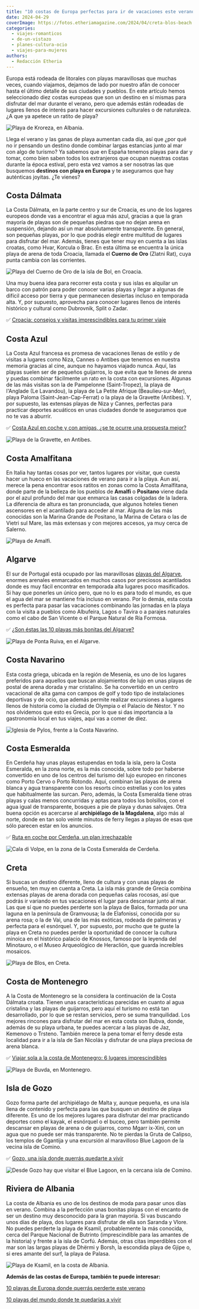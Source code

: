 ```yaml
---
title: "10 costas de Europa perfectas para ir de vacaciones este verano"
date: 2024-04-29
coverImage: https://fotos.etheriamagazine.com/2024/04/creta-blos-beach.jpg
categories: 
  - viajes-romanticos
  - de-un-vistazo
  - planes-cultura-ocio
  - viajes-para-mujeres
authors: 
  - Redacción Etheria
---
```


Europa está rodeada de litorales con playas maravillosas que muchas veces, cuando 
viajamos, dejamos de lado por nuestro afán de conocer hasta el último detalle de sus 
ciudades y pueblos. En este artículo hemos seleccionado diez costas europeas que son un 
destino en sí mismas para disfrutar del mar durante el verano, pero que además están 
rodeadas de lugares llenos de interés para hacer excursiones culturales o de naturaleza. 
¿A que ya apetece un ratito de playa? 

![Playa de Kroreza, en Albania.](https://fotos.etheriamagazine.com/2024/04/playa-Kroreza-Albania.jpg "Playa de Kroreza, en Albania.")

Llega el verano y las ganas de playa aumentan cada día, así que ¿por qué no ir pensando 
un destino donde combinar largas estancias junto al mar con algo de turismo? Ya sabemos 
que en España tenemos playas para dar y tomar, como bien saben todos los extranjeros que 
ocupan nuestras costas durante la época estival, pero esta vez vamos a ser nosotras las 
que busquemos **destinos con playa en Europa** y te aseguramos que hay auténticas 
joyitas. ¿Te vienes? 

## Costa Dálmata

La Costa Dálmata, en la parte centro y sur de Croacia, es uno de los lugares europeos 
donde vas a encontrar el agua más azul, gracias a que la gran mayoría de playas son de 
pequeñas piedras que no dejan arena en suspensión, dejando así un mar absolutamente 
transparente. En general, son pequeñas playas, por lo que podrás elegir entre multitud 
de lugares para disfrutar del mar. Además, tienes que tener muy en cuenta a las islas 
croatas, como Hvar, Korcula o Brac. En esta última se encuentra la única playa de arena 
de toda Croacia, llamada el **Cuerno de Oro** (Zlatni Rat), cuya punta cambia con las 
corrientes. 

![Playa del Cuerno de Oro de la isla de Bol, en Croacia.](https://fotos.etheriamagazine.com/2024/04/Croacia-cuerno-de-oro.jpg "Playa del Cuerno de Oro de la isla de Bol, en Croacia.")

Una muy buena idea para recorrer esta costa y sus islas es alquilar un barco con patrón 
para poder conocer varias playas y llegar a algunas de difícil acceso por tierra y que 
permanecen desiertas incluso en temporada alta. Y, por supuesto, aprovecha para conocer 
lugares llenos de interés histórico y cultural como Dubrovnik, Split o Zadar. 

✅ [Croacia: consejos y visitas imprescindibles para tu primer 
viaje](https://etheriamagazine.com/2021/01/22/viaje-a-croacia-como-organizar-que-ver-hacer/) 

## Costa Azul

La Costa Azul francesa es promesa de vacaciones llenas de estilo y de visitas a lugares 
como Niza, Cannes o Antibes que tenemos en nuestra memoria gracias al cine, aunque no 
hayamos viajado nunca. Aquí, las playas suelen ser de pequeños guijarros, lo que evita 
que te llenes de arena y puedas combinar fácilmente un rato en la costa con excursiones. 
Algunas de las más visitas son la de Pampelonne (Saint-Tropez), la playa de l'Anglade 
(Le Lavandou), la playa de La Petite Afrique (Beaulieu-sur-Mer), playa Paloma 
(Saint-Jean-Cap-Ferrat) o la playa de la Gravette (Antibes). Y, por supuesto, las 
extensas playas de Niza y Cannes, perfectas para practicar deportes acuáticos en unas 
ciudades donde te aseguramos que no te vas a aburrir. 

✅ [Costa Azul en coche y con amigas, ¿se te ocurre una propuesta 
mejor?](https://etheriamagazine.com/2021/09/03/guia-viaje-costa-azul-en-coche-y-con-amigas/) 

![Playa de la Gravette, en Antibes.](https://fotos.etheriamagazine.com/2024/04/costa-azul-antibes-playa-gravette.jpg "Playa de la Gravette, en Antibes.")

## Costa Amalfitana

En Italia hay tantas cosas por ver, tantos lugares por visitar, que cuesta hacer un 
hueco en las vacaciones de verano para ir a la playa. Aun así, merece la pena encontrar 
esos ratitos en zonas como la Costa Amalfitana, donde parte de la belleza de los pueblos 
de **Amalfi** o **Positano** viene dada por el azul profundo del mar que enmarca las 
casas colgadas de la ladera. La diferencia de altura es tan pronunciada, que algunos 
hoteles tienen ascensores en el acantilado para acceder al mar. Alguna de las más 
conocidas son la Marina Grande de Positano, la Marina de Cetara o las de Vietri sul 
Mare, las más extensas y con mejores accesos, ya muy cerca de Salerno. 

![Playa de Amalfi.](https://fotos.etheriamagazine.com/2024/04/costa-Amalfi.jpg "Playa de Amalfi.")

## Algarve

El sur de Portugal está ocupado por las maravillosas [playas del 
Algarve](https://visitalgarve.pt/es/), enormes arenales enmarcados en muchos casos por 
preciosos acantilados donde es muy fácil encontrar en temporada alta lugares poco 
masificados. Si hay que ponerles un único pero, que no lo es para todo el mundo, es que 
el agua del mar se mantiene fría incluso en verano. Por lo demás, esta costa es perfecta 
para pasar las vacaciones combinando las jornadas en la playa con la visita a pueblos 
como Albufeira, Lagos o Tavira o a parajes naturales como el cabo de San Vicente o el 
Parque Natural de Ría Formosa. 

✅ [¿Son éstas las 10 playas más bonitas del 
Algarve?](https://etheriamagazine.com/2022/08/04/mejores-playas-del-algarve/) 

![Playa de Ponta Ruiva, en el Algarve.](https://fotos.etheriamagazine.com/2024/04/portugal-playa-Ponta-Ruiva-algarve.jpg "Playa de Ponta Ruiva, en el Algarve.")

## Costa Navarino

Esta costa griega, ubicada en la región de Mesenia, es uno de los lugares preferidos 
para aquellos que buscan alojamientos de lujo en unas playas de postal de arena dorada y 
mar cristalino. Se ha convertido en un centro vacacional de alta gama con campos de golf 
y todo tipo de instalaciones deportivas y de ocio, que además permite realizar 
excursiones a lugares llenos de historia como la ciudad de Olympia o el Palacio de 
Néstor. Y no nos olvidemos que esto es Grecia, por lo que si das importancia a la 
gastronomía local en tus viajes, aquí vas a comer de diez. 

![Iglesia de Pylos, frente a la Costa Navarino.](https://fotos.etheriamagazine.com/2024/04/Iglesia-Pylos-costa-navarino.jpg "Iglesia de Pylos, frente a la Costa Navarino.")

## Costa Esmeralda

En Cerdeña hay unas playas estupendas en toda la isla, pero la Costa Esmeralda, en la 
zona norte, es la más conocida, sobre todo por haberse convertido en uno de los centros 
del turismo del lujo europeo en rincones como Porto Cervo o Porto Rotondo. Aquí, 
combinan las playas de arena blanca y agua transparente con los resorts cinco estrellas 
y con los yates que habitualmente las surcan. Pero, además, la Costa Esmeralda tiene 
otras playas y calas menos concurridas y aptas para todos los bolsillos, con el agua 
igual de transparente, bosques a pie de playa y dunas salvajes. Otra buena opción es 
acercarse al **archipiélago de la Magdalena**, algo más al norte, donde en tan solo 
veinte minutos de ferry llegas a playas de esas que sólo parecen estar en los anuncios. 

✅ [Ruta en coche por Cerdeña, un plan 
irrechazable](https://etheriamagazine.com/2018/09/14/viaje-chicas-isla-cerdena-italia/) 

![Cala di Volpe, en la zona de la Costa Esmeralda de Cerdeña.](https://fotos.etheriamagazine.com/2024/04/cala-di-volpe-cedena.jpg "Cala di Volpe, en la zona de la Costa Esmeralda de Cerdeña. © Nicolo Canu.")

## Creta

Si buscas un destino diferente, lleno de cultura y con unas playas de ensueño, ten muy 
en cuenta a Creta. La isla más grande de Grecia combina extensas playas de arena dorada 
con pequeñas calas rocosas, así que podrás ir variando en tus vacaciones el lugar para 
descansar junto al mar. Las que sí que no puedes perderte son la playa de Balos, formada 
por una laguna en la península de Gramvousa; la de Elafonissi, conocida por su arena 
rosa; o la de Vai, una de las más exóticas, rodeada de palmeras y perfecta para el 
esnórquel. Y, por supuesto, por mucho que te guste la playa en Creta no puedes perder la 
oportunidad de conocer la cultura minoica en el histórico palacio de Knossos, famoso por 
la leyenda del Minotauro, o el Museo Arqueológico de Heraclión, que guarda increíbles 
mosaicos. 

![Playa de Blos, en Creta.](https://fotos.etheriamagazine.com/2024/04/creta-blos-beach.jpg "Playa de Blos, en Creta. © Eleni Afiontzi.")

## Costa de Montenegro

A la Costa de Montenegro se la considera la continuación de la Costa Dálmata croata. 
Tienen unas características parecidas en cuanto al agua cristalina y las playas de 
guijarros, pero aquí el turismo no está tan desarrollado, por lo que se restan 
servicios, pero se suma tranquilidad. Los mejores rincones para disfrutar del mar en 
esta costa son Bubva, donde, además de su playa urbana, te puedes acercar a las playas 
de Jaz, Kemenovo o Trsteno. También merece la pena tomar el ferry desde esta localidad 
para ir a la isla de San Nicolás y disfrutar de una playa preciosa de arena blanca. 

✅ [Viajar sola a la costa de Montenegro: 6 lugares 
imprescindibles](https://etheriamagazine.com/2020/06/29/viajar-sola-que-ver-hacer-en-costa-de-montenegro/) 

![Playa de Buvda, en Montenegro.](https://fotos.etheriamagazine.com/2024/04/montenegro-playa-buvda.jpg "Playa de Buvda, en Montenegro. © Nemanja Vlaovic.")

## Isla de Gozo

Gozo forma parte del archipiélago de Malta y, aunque pequeña, es una isla llena de 
contenido y perfecta para las que busquen un destino de playa diferente. Es uno de los 
mejores lugares para disfrutar del mar practicando deportes como el kayak, el esnórquel 
o el buceo, pero también permite descansar en playas de arena o de guijarros, como Mgarr 
ix-Xini, con un agua que no puede ser más transparente. No te pierdas la Gruta de 
Calipso, los templos de Ggantija y una excursión al maravilloso Blue Lagoon de la vecina 
isla de Comino. 

✅ [Gozo, una isla donde querrás quedarte a 
vivir](https://etheriamagazine.com/2021/04/29/que-ver-hacer-gozo-malta/) 

![Desde Gozo hay que visitar el Blue Lagoon, en la cercana isla de Comino.](https://fotos.etheriamagazine.com/2024/04/playa-Blue-Lagoon-Comino.jpg "Desde Gozo hay que visitar el Blue Lagoon, en la cercana isla de Comino. © Pepa García.")

## Riviera de Albania

La costa de Albania es uno de los destinos de moda para pasar unos días en verano. 
Combina a la perfección unas bonitas playas con el encanto de ser un destino muy 
desconocido para la gran mayoría. Si vas buscando unos días de playa, dos lugares para 
disfrutar de ella son Saranda y Vlore. No puedes perderte la playa de Ksamil, 
probablemente la más conocida, cerca del Parque Nacional de Butrinto (imprescindible 
para las amantes de la historia) y frente a la isla de Corfú. Además, otras citas 
imperdibles con el mar son las largas playas de Dhërmi y Borsh, la escondida playa de 
Gjipe o, si eres amante del surf, la playa de Palasa. 

![Playa de Ksamil, en la costa de Albania.](https://fotos.etheriamagazine.com/2024/04/playa-Ksamil-Albania.jpg "Playa de Ksamil, en la costa de Albania. © Vangel Dimo.")

**Además de las costas de Europa, también te puede interesar:** 

[10 playas de Europa donde querrás perderte este 
verano](https://etheriamagazine.com/2019/04/15/10-playas-secretas-de-europa/) 

[10 playas del mundo donde te quedarías a 
vivir](https://etheriamagazine.com/2019/07/24/mejores-10-playas-del-mundo/)
